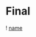 # Final
! [name](https://github.com/hustPXQ/Final/blob/master/img-folder/%E5%8E%86%E5%8F%B2%E8%AE%B0%E5%BD%95.jpg)
